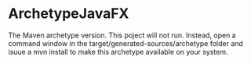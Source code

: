 # ArchetypeJavaFX
The Maven archetype version. This poject will not run. Instead, open a command window in the target/generated-sources/archetype folder and isuue a mvn install to make this archetype available on your system.

